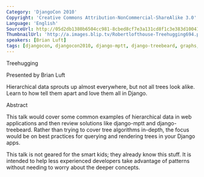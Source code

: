 ```yaml
---
Category: 'DjangoCon 2010'
Copyright: 'Creative Commons Attribution-NonCommercial-ShareAlike 3.0'
Language: 'English'
SourceUrl: http://05d2db1380b6504cc981-8cbed8cf7e3a131cd8f1c3e383d10041.r93.cf2.rackcdn.com/djangocon-2010/50_treehugging.flv
ThumbnailUrl: 'http://a.images.blip.tv/Robertlofthouse-Treehugging694.png'
speakers: [Brian Luft]
tags: [djangocon, djangocon2010, django-mptt, django-treebeard, graphs, structureddata]
---
```

Treehugging

Presented by Brian Luft

Hierarchical data sprouts up almost everywhere, but not all trees look alike.
Learn to how tell them apart and love them all in Django.

Abstract

This talk would cover some common examples of hierarchical data in web
applications and then review solutions like django-mptt and django-treebeard.
Rather than trying to cover tree algorithms in-depth, the focus would be on
best practices for querying and rendering trees in your Django apps.

This talk is not geared for the smart kids; they already know this stuff. It
is intended to help less experienced developers take advantage of patterns
without needing to worry about the deeper concepts.

